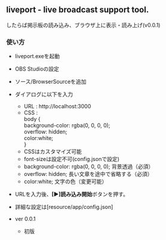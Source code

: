 ## liveport  - live broadcast support tool.
したらば掲示板の読み込み、ブラウザ上に表示・読み上げ(v0.0.1)
### 使い方
* liveport.exeを起動
* OBS Studioの設定
* ソース/BrowserSourceを追加
* ダイアログに以下を入力
  * URL : http://localhost:3000
  * CSS :  
  body {  
    background-color: rgba(0, 0, 0, 0);  
    overflow: hidden;  
    color:white;  
    }
  * CSSはカスタマイズ可能
  * font-sizeは設定不可(config.jsonで設定)
  * background-color: rgba(0, 0, 0, 0); 背景透過（必須）
  * overflow: hidden; 長い文章を途中で省略する（必須）
  * color:white; 文字の色（変更可能）
* URLを入力後、**[▶]読み込み開始**ボタンを押す。
* 詳細な設定は[resource/app/config.json]



* ver 0.0.1
  * 初版
